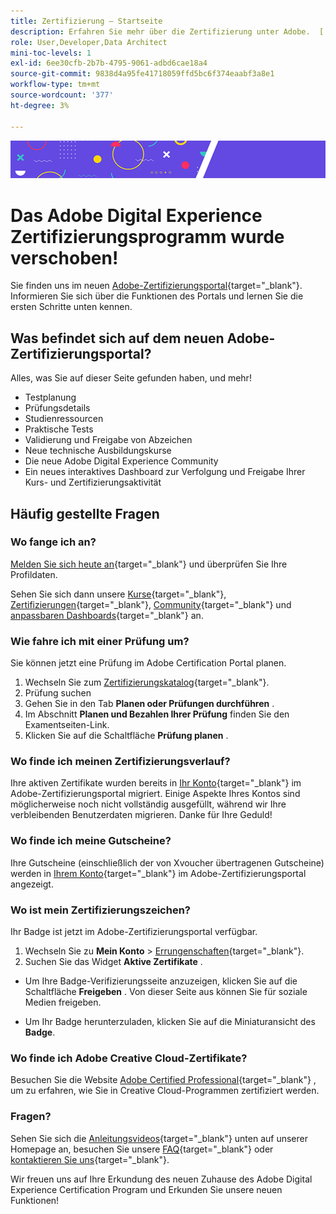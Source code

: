 ```yaml
---
title: Zertifizierung – Startseite
description: Erfahren Sie mehr über die Zertifizierung unter Adobe.  [!DNL Experience Cloud]  Finden Sie heraus, was eine Zertifizierung für Sie bedeuten kann.
role: User,Developer,Data Architect
mini-toc-levels: 1
exl-id: 6ee30cfb-2b7b-4795-9061-adbd6cae18a4
source-git-commit: 9838d4a95fe41718059ffd5bc6f374eaabf3a8e1
workflow-type: tm+mt
source-wordcount: '377'
ht-degree: 3%

---
```


![Banner](/help/certifications/assets/home_banner_smallwide.png)

# Das Adobe Digital Experience Zertifizierungsprogramm wurde verschoben!

Sie finden uns im neuen [Adobe-Zertifizierungsportal](https://certification.adobe.com/){target="_blank"}. Informieren Sie sich über die Funktionen des Portals und lernen Sie die ersten Schritte unten kennen.

## Was befindet sich auf dem neuen Adobe-Zertifizierungsportal?

Alles, was Sie auf dieser Seite gefunden haben, und mehr!

* Testplanung
* Prüfungsdetails
* Studienressourcen
* Praktische Tests
* Validierung und Freigabe von Abzeichen
* Neue technische Ausbildungskurse
* Die neue Adobe Digital Experience Community
* Ein neues interaktives Dashboard zur Verfolgung und Freigabe Ihrer Kurs- und Zertifizierungsaktivität

## Häufig gestellte Fragen

### Wo fange ich an?

[Melden Sie sich heute an](https://certification.adobe.com/){target="_blank"} und überprüfen Sie Ihre Profildaten.

Sehen Sie sich dann unsere [Kurse](https://certification.adobe.com/courses/?/courses){target="_blank"}, [Zertifizierungen](https://certification.adobe.com/certifications){target="_blank"}, [Community](https://certification.adobe.com/community/){target="_blank"} und [anpassbaren Dashboards](https://certification.adobe.com/user/dashboard){target="_blank"} an.

### Wie fahre ich mit einer Prüfung um?

Sie können jetzt eine Prüfung im Adobe Certification Portal planen.

1. Wechseln Sie zum [Zertifizierungskatalog](https://certification.adobe.com/certifications){target="_blank"}.
2. Prüfung suchen
3. Gehen Sie in den Tab **Planen oder Prüfungen durchführen** .
4. Im Abschnitt **Planen und Bezahlen Ihrer Prüfung** finden Sie den Examentseiten-Link.
5. Klicken Sie auf die Schaltfläche **Prüfung planen** .

### Wo finde ich meinen Zertifizierungsverlauf?

Ihre aktiven Zertifikate wurden bereits in [Ihr Konto](https://certification.adobe.com/user/certifications){target="_blank"} im Adobe-Zertifizierungsportal migriert. Einige Aspekte Ihres Kontos sind möglicherweise noch nicht vollständig ausgefüllt, während wir Ihre verbleibenden Benutzerdaten migrieren. Danke für Ihre Geduld!

### Wo finde ich meine Gutscheine?

Ihre Gutscheine (einschließlich der von Xvoucher übertragenen Gutscheine) werden in [Ihrem Konto](https://certification.adobe.com/user/purchases){target="_blank"} im Adobe-Zertifizierungsportal angezeigt.

### Wo ist mein Zertifizierungszeichen?

Ihr Badge ist jetzt im Adobe-Zertifizierungsportal verfügbar.

1. Wechseln Sie zu **Mein Konto** > [Errungenschaften](https://certification.adobe.com/user/achievements?%2Fuser%2Fachievements){target="_blank"}.
2. Suchen Sie das Widget **Aktive Zertifikate** .

* Um Ihre Badge-Verifizierungsseite anzuzeigen, klicken Sie auf die Schaltfläche **Freigeben** . Von dieser Seite aus können Sie für soziale Medien freigeben.

* Um Ihr Badge herunterzuladen, klicken Sie auf die Miniaturansicht des **Badge**.

### Wo finde ich Adobe Creative Cloud-Zertifikate?

Besuchen Sie die Website [Adobe Certified Professional](https://certifiedprofessional.adobe.com/en/home){target="_blank"} , um zu erfahren, wie Sie in Creative Cloud-Programmen zertifiziert werden.

### Fragen?

Sehen Sie sich die [Anleitungsvideos](https://certification.adobe.com/#){target="_blank"} unten auf unserer Homepage an, besuchen Sie unsere [FAQ](https://certification.adobe.com/support/faq){target="_blank"} oder [kontaktieren Sie uns](https://certification.adobe.com/support/contactus){target="_blank"}.

Wir freuen uns auf Ihre Erkundung des neuen Zuhause des Adobe Digital Experience Certification Program und Erkunden Sie unsere neuen Funktionen!
